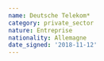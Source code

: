 ```yaml
---
name: Deutsche Telekom*
category: private_sector
nature: Entreprise
nationality: Allemagne
date_signed: '2018-11-12'
---
```

    
